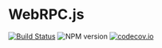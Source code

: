 # WebRPC.js
[![Build Status](https://secure.travis-ci.org/Benzinga/webrpc.js.svg)](http://travis-ci.org/Benzinga/webrpc.js)
![NPM version](https://badge.fury.io/js/webrpc.svg)
[![codecov.io](http://codecov.io/github/Benzinga/webrpc.js/coverage.svg?branch=master&token=EsWINS2Yxj)](http://codecov.io/github/Benzinga/webrpc.js?branch=master)

